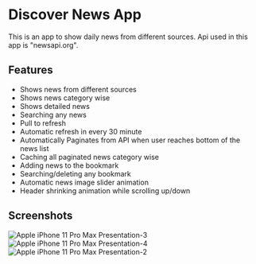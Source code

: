 
# Discover News App

This is an app to show daily news from different sources. Api used in this app is "newsapi.org". 


## Features

- Shows news from different sources
- Shows news category wise
- Shows detailed news
- Searching any news
- Pull to refresh
- Automatic refresh in every 30 minute
- Automatically Paginates from API when user reaches bottom of the news list
- Caching all paginated news category wise
- Adding news to the bookmark
- Searching/deleting any bookmark
- Automatic news image slider animation
- Header shrinking animation while scrolling up/down


## Screenshots

![Apple iPhone 11 Pro Max Presentation-3](https://user-images.githubusercontent.com/118167365/213691677-2a68767b-1ccb-4ded-94cc-9ae17ac5f7a7.png)
![Apple iPhone 11 Pro Max Presentation-4](https://user-images.githubusercontent.com/118167365/213692001-d2b25fd8-155d-469d-b34a-967ffb2094ef.png)
![Apple iPhone 11 Pro Max Presentation-2](https://user-images.githubusercontent.com/118167365/213692050-6990d1a8-0f05-481a-911b-03f429577004.png)
